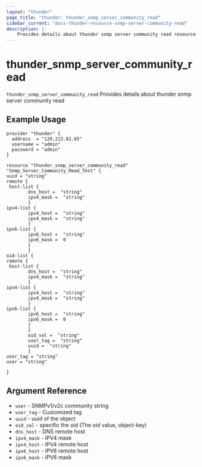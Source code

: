 ```yaml
---
layout: "thunder"
page_title: "thunder: thunder_snmp_server_community_read"
sidebar_current: "docs-thunder-resource-snmp-server-community-read"
description: |-
	Provides details about thunder snmp server community read resource for A10
---
```


# thunder\_snmp\_server\_community\_read

`thunder_snmp_server_community_read` Provides details about thunder snmp server community read
## Example Usage


```hcl
provider "thunder" {
  address  = "129.213.82.65"
  username = "admin"
  password = "admin"
}

resource "thunder_snmp_server_community_read" "Snmp_Server_Community_Read_Test" {
uuid = "string"
remote {  
 host-list {   
        dns_host =  "string" 
        ipv4_mask =  "string" 
        }
ipv4-list {   
        ipv4_host =  "string" 
        ipv4_mask =  "string" 
        }
ipv6-list {   
        ipv6_host =  "string" 
        ipv6_mask =  0 
        }
        }
oid-list {   
remote {  
 host-list {   
        dns_host =  "string" 
        ipv4_mask =  "string" 
        }
ipv4-list {   
        ipv4_host =  "string" 
        ipv4_mask =  "string" 
        }
ipv6-list {   
        ipv6_host =  "string" 
        ipv6_mask =  0 
        }
        }
        oid_val =  "string" 
        user_tag =  "string" 
        uuid =  "string" 
        }
user_tag = "string"
user = "string"
 
}

```

## Argument Reference

* `user` - SNMPv1/v2c community string
* `user_tag` - Customized tag
* `uuid` - uuid of the object
* `oid_val` - specific the oid (The oid value, object-key)
* `dns_host` - DNS remote host
* `ipv4_mask` - IPV4 mask
* `ipv4_host` - IPV4 remote host
* `ipv6_host` - IPV6 remote host
* `ipv6_mask` - IPV6 mask

